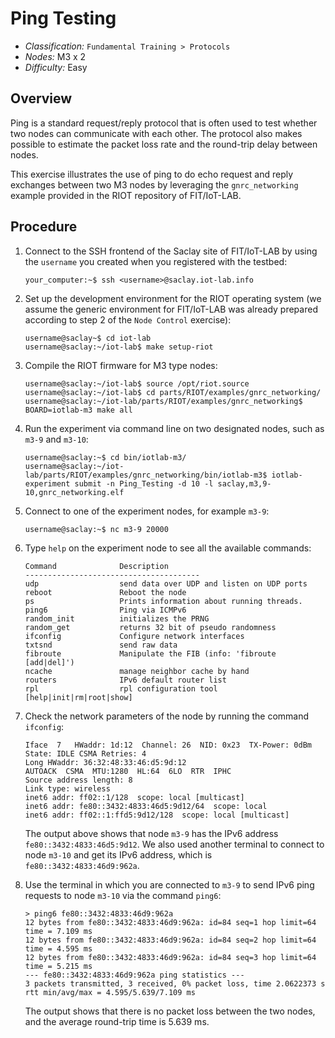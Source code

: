 

# Ping Testing

* _Classification:_ `Fundamental Training > Protocols`
* _Nodes:_ M3 x 2
* _Difficulty:_ Easy


## Overview

Ping is a standard request/reply protocol that is often used to test
whether two nodes can communicate with each other. The protocol also
makes possible to estimate the packet loss rate and the round-trip
delay between nodes.

This exercise illustrates the use of ping to do echo request and reply
exchanges between two M3 nodes by leveraging the `gnrc_networking`
example provided in the RIOT repository of FIT/IoT-LAB.


## Procedure

1. Connect to the SSH frontend of the Saclay site of FIT/IoT-LAB by
using the `username` you created when you registered with the testbed:
	```
	your_computer:~$ ssh <username>@saclay.iot-lab.info
	```

2. Set up the development environment for the RIOT operating system
(we assume the generic environment for FIT/IoT-LAB was already
prepared according to step 2 of the `Node Control` exercise):
	```
	username@saclay~$ cd iot-lab
	username@saclay:~/iot-lab$ make setup-riot
	```

3. Compile the RIOT firmware for M3 type nodes:
	```
	username@saclay:~/iot-lab$ source /opt/riot.source
	username@saclay:~/iot-lab$ cd parts/RIOT/examples/gnrc_networking/
	username@saclay:~/iot-lab/parts/RIOT/examples/gnrc_networking$ BOARD=iotlab-m3 make all
	```

4. Run the experiment via command line on two designated nodes, such
as `m3-9` and `m3-10`:
	```
	username@saclay:~$ cd bin/iotlab-m3/
	username@saclay:~/iot-lab/parts/RIOT/examples/gnrc_networking/bin/iotlab-m3$ iotlab-experiment submit -n Ping_Testing -d 10 -l saclay,m3,9-10,gnrc_networking.elf
	```

5. Connect to one of the experiment nodes, for example `m3-9`:
	```
	username@saclay:~$ nc m3-9 20000
	```

6. Type `help` on the experiment node to see all the available
commands:
	```
	Command              Description
	---------------------------------------
	udp                  send data over UDP and listen on UDP ports
	reboot               Reboot the node
	ps                   Prints information about running threads.
	ping6                Ping via ICMPv6
	random_init          initializes the PRNG
	random_get           returns 32 bit of pseudo randomness
	ifconfig             Configure network interfaces
	txtsnd               send raw data
	fibroute             Manipulate the FIB (info: 'fibroute [add|del]')
	ncache               manage neighbor cache by hand
	routers              IPv6 default router list
	rpl                  rpl configuration tool [help|init|rm|root|show]
	```

7. Check the network parameters of the node by running the command
`ifconfig`:
	```
	Iface  7   HWaddr: 1d:12  Channel: 26  NID: 0x23  TX-Power: 0dBm  State: IDLE CSMA Retries: 4
	Long HWaddr: 36:32:48:33:46:d5:9d:12
	AUTOACK  CSMA  MTU:1280  HL:64  6LO  RTR  IPHC
	Source address length: 8
	Link type: wireless
	inet6 addr: ff02::1/128  scope: local [multicast]
	inet6 addr: fe80::3432:4833:46d5:9d12/64  scope: local
	inet6 addr: ff02::1:ffd5:9d12/128  scope: local [multicast]
	```

	The output above shows that node `m3-9` has the IPv6 address
	`fe80::3432:4833:46d5:9d12`. We also used another terminal to
	connect to node `m3-10` and get its IPv6 address, which is
	`fe80::3432:4833:46d9:962a`.

8. Use the terminal in which you are connected to `m3-9` to send IPv6
ping requests to node `m3-10` via the command `ping6`:
	```
	> ping6 fe80::3432:4833:46d9:962a
	12 bytes from fe80::3432:4833:46d9:962a: id=84 seq=1 hop limit=64 time = 7.109 ms
	12 bytes from fe80::3432:4833:46d9:962a: id=84 seq=2 hop limit=64 time = 4.595 ms
	12 bytes from fe80::3432:4833:46d9:962a: id=84 seq=3 hop limit=64 time = 5.215 ms
	--- fe80::3432:4833:46d9:962a ping statistics ---
	3 packets transmitted, 3 received, 0% packet loss, time 2.0622373 s
	rtt min/avg/max = 4.595/5.639/7.109 ms
	```

	The output shows that there is no packet loss between the two
	nodes, and the average round-trip time is 5.639 ms.
